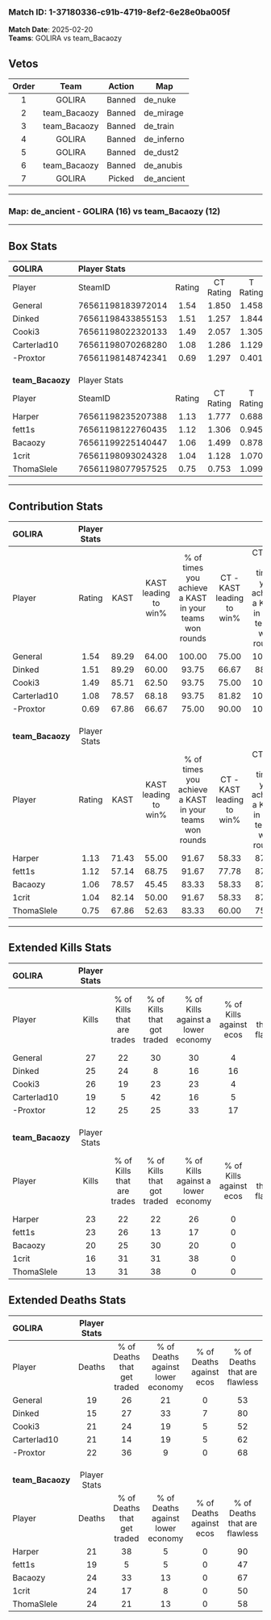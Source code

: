 ### Match ID: 1-37180336-c91b-4719-8ef2-6e28e0ba005f  
**Match Date**: 2025-02-20  
**Teams**: GOLIRA vs team_Bacaozy  

## Vetos  

| Order | Team | Action | Map |
| :---: | :--: | :----: | --- |
| 1 | GOLIRA | Banned | de_nuke |
| 2 | team_Bacaozy | Banned | de_mirage |
| 3 | team_Bacaozy | Banned | de_train |
| 4 | GOLIRA | Banned | de_inferno |
| 5 | GOLIRA | Banned | de_dust2 |
| 6 | team_Bacaozy | Banned | de_anubis |
| 7 | GOLIRA | Picked | de_ancient |

---  

### **Map**: de_ancient - GOLIRA (16) vs team_Bacaozy (12)  
---  

## Box Stats  

| **GOLIRA**       | Player Stats      |        |           |          |       |       |       |         |        |      |     |
| :- | :- | :-: | :-: | :-: | :-: | :-: | :-: | :-: | :-: | :-: | :-: |
| Player           | SteamID           | Rating | CT Rating | T Rating | KAST  |  ADR  | Kills | Assists | Deaths | K/D  | HS% |
| General          | 76561198183972014 |  1.54  |   1.850   |  1.458   | 89.29 | 99.0  |  27   |   12    |   19   | 1.42 | 59  |
| Dinked           | 76561198433855153 |  1.51  |   1.257   |  1.844   | 89.29 | 86.8  |  25   |   10    |   15   | 1.67 | 36  |
| Cooki3           | 76561198022320133 |  1.49  |   2.057   |  1.305   | 85.71 | 113.1 |  26   |   11    |   21   | 1.24 | 42  |
| Carterlad10      | 76561198070268280 |  1.08  |   1.286   |  1.129   | 78.57 | 70.8  |  19   |    9    |   21   | 0.90 | 47  |
| -Proxtor         | 76561198148742341 |  0.69  |   1.297   |  0.401   | 67.86 | 48.7  |  12   |    7    |   22   | 0.55 | 50  |
|                  |                   |        |           |          |       |       |       |         |        |      |     |
|                  |                   |        |           |          |       |       |       |         |        |      |     |
|                  |                   |        |           |          |       |       |       |         |        |      |     |
| **team_Bacaozy** | Player Stats      |        |           |          |       |       |       |         |        |      |     |
| Player           | SteamID           | Rating | CT Rating | T Rating | KAST  |  ADR  | Kills | Assists | Deaths | K/D  | HS% |
| Harper           | 76561198235207388 |  1.13  |   1.777   |  0.688   | 71.43 | 70.0  |  23   |    5    |   21   | 1.10 | 52  |
| fett1s           | 76561198122760435 |  1.12  |   1.306   |  0.945   | 57.14 | 87.6  |  23   |    3    |   19   | 1.21 | 47  |
| Bacaozy          | 76561199225140447 |  1.06  |   1.499   |  0.878   | 78.57 | 73.0  |  20   |    8    |   24   | 0.83 | 55  |
| 1crit            | 76561198093024328 |  1.04  |   1.128   |  1.070   | 82.14 | 88.1  |  16   |   17    |   24   | 0.67 | 50  |
| ThomaSlele       | 76561198077957525 |  0.75  |   0.753   |  1.099   | 67.86 | 71.5  |  13   |    6    |   24   | 0.54 | 69  |
---  

## Contribution Stats  

| **GOLIRA**       | Player Stats |       |                      |                                                        |                           |                                                             |                          |                                                            |
| :- | :-: | :-: | :-: | :-: | :-: | :-: | :-: | :-: |
| Player           |    Rating    | KAST  | KAST leading to win% | % of times you achieve a KAST in your teams won rounds | CT - KAST leading to win% | CT - % of times you achieve a KAST in your teams won rounds | T - KAST leading to win% | T - % of times you achieve a KAST in your teams won rounds |
| General          |     1.54     | 89.29 |        64.00         |                         100.00                         |           75.00           |                           100.00                            |          53.85           |                           100.00                           |
| Dinked           |     1.51     | 89.29 |        60.00         |                         93.75                          |           66.67           |                            88.89                            |          53.85           |                           100.00                           |
| Cooki3           |     1.49     | 85.71 |        62.50         |                         93.75                          |           75.00           |                           100.00                            |          50.00           |                           85.71                            |
| Carterlad10      |     1.08     | 78.57 |        68.18         |                         93.75                          |           81.82           |                           100.00                            |          54.55           |                           85.71                            |
| -Proxtor         |     0.69     | 67.86 |        66.67         |                         75.00                          |           90.00           |                           100.00                            |          37.50           |                           42.86                            |
|                  |              |       |                      |                                                        |                           |                                                             |                          |                                                            |
|                  |              |       |                      |                                                        |                           |                                                             |                          |                                                            |
|                  |              |       |                      |                                                        |                           |                                                             |                          |                                                            |
| **team_Bacaozy** | Player Stats |       |                      |                                                        |                           |                                                             |                          |                                                            |
| Player           |    Rating    | KAST  | KAST leading to win% | % of times you achieve a KAST in your teams won rounds | CT - KAST leading to win% | CT - % of times you achieve a KAST in your teams won rounds | T - KAST leading to win% | T - % of times you achieve a KAST in your teams won rounds |
| Harper           |     1.13     | 71.43 |        55.00         |                         91.67                          |           58.33           |                            87.50                            |          50.00           |                           100.00                           |
| fett1s           |     1.12     | 57.14 |        68.75         |                         91.67                          |           77.78           |                            87.50                            |          57.14           |                           100.00                           |
| Bacaozy          |     1.06     | 78.57 |        45.45         |                         83.33                          |           58.33           |                            87.50                            |          30.00           |                           75.00                            |
| 1crit            |     1.04     | 82.14 |        50.00         |                         91.67                          |           58.33           |                            87.50                            |          40.00           |                           100.00                           |
| ThomaSlele       |     0.75     | 67.86 |        52.63         |                         83.33                          |           60.00           |                            75.00                            |          44.44           |                           100.00                           |
---  

## Extended Kills Stats  

| **GOLIRA**       | Player Stats |                            |                            |                                    |                         |                              |                                 |                                       |                    |           |
| :- | :-: | :-: | :-: | :-: | :-: | :-: | :-: | :-: | :-: | :-: |
| Player           |    Kills     | % of Kills that are trades | % of Kills that got traded | % of Kills against a lower economy | % of Kills against ecos | % of Kills that are flawless | % of Kills that are close duels | % of Kills that are assisted by flash | Pistol Round Kills | AWP Kills |
| General          |      27      |             22             |             30             |                 30                 |            4            |              56              |                7                |                   7                   |         0          |     3     |
| Dinked           |      25      |             24             |             8              |                 16                 |           16            |              68              |                4                |                   4                   |         10         |     3     |
| Cooki3           |      26      |             19             |             23             |                 23                 |            4            |              81              |                8                |                   4                   |         0          |     3     |
| Carterlad10      |      19      |             5              |             42             |                 16                 |            5            |              63              |               21                |                   5                   |         0          |     2     |
| -Proxtor         |      12      |             25             |             25             |                 33                 |           17            |              42              |               17                |                   0                   |         0          |     0     |
|                  |              |                            |                            |                                    |                         |                              |                                 |                                       |                    |           |
|                  |              |                            |                            |                                    |                         |                              |                                 |                                       |                    |           |
|                  |              |                            |                            |                                    |                         |                              |                                 |                                       |                    |           |
| **team_Bacaozy** | Player Stats |                            |                            |                                    |                         |                              |                                 |                                       |                    |           |
| Player           |    Kills     | % of Kills that are trades | % of Kills that got traded | % of Kills against a lower economy | % of Kills against ecos | % of Kills that are flawless | % of Kills that are close duels | % of Kills that are assisted by flash | Pistol Round Kills | AWP Kills |
| Harper           |      23      |             22             |             22             |                 26                 |            0            |              61              |                0                |                   0                   |         1          |     1     |
| fett1s           |      23      |             26             |             13             |                 17                 |            0            |              78              |                0                |                   0                   |         0          |     0     |
| Bacaozy          |      20      |             25             |             30             |                 20                 |            0            |              45              |                5                |                   5                   |         2          |     2     |
| 1crit            |      16      |             31             |             31             |                 38                 |            0            |              63              |                0                |                   0                   |         0          |     0     |
| ThomaSlele       |      13      |             31             |             38             |                 0                  |            0            |              62              |                8                |                   0                   |         0          |     0     |
## Extended Deaths Stats  

| **GOLIRA**       | Player Stats |                             |                                   |                          |                               |                            |                           |               |
| :- | :-: | :-: | :-: | :-: | :-: | :-: | :-: | :-: |
| Player           |    Deaths    | % of Deaths that get traded | % of Deaths against lower economy | % of Deaths against ecos | % of Deaths that are flawless | % of Deaths that are close | % of Deaths while blinded | Deaths to AWP |
| General          |      19      |             26              |                21                 |            0             |              53               |             5              |             0             |       2       |
| Dinked           |      15      |             27              |                33                 |            7             |              80               |             0              |             0             |       0       |
| Cooki3           |      21      |             24              |                19                 |            5             |              52               |             0              |             0             |       1       |
| Carterlad10      |      21      |             14              |                19                 |            5             |              62               |             0              |             0             |       0       |
| -Proxtor         |      22      |             36              |                 9                 |            0             |              68               |             5              |             5             |       0       |
|                  |              |                             |                                   |                          |                               |                            |                           |               |
|                  |              |                             |                                   |                          |                               |                            |                           |               |
|                  |              |                             |                                   |                          |                               |                            |                           |               |
| **team_Bacaozy** | Player Stats |                             |                                   |                          |                               |                            |                           |               |
| Player           |    Deaths    | % of Deaths that get traded | % of Deaths against lower economy | % of Deaths against ecos | % of Deaths that are flawless | % of Deaths that are close | % of Deaths while blinded | Deaths to AWP |
| Harper           |      21      |             38              |                 5                 |            0             |              90               |             0              |            10             |       1       |
| fett1s           |      19      |              5              |                 5                 |            0             |              47               |             5              |             0             |       0       |
| Bacaozy          |      24      |             33              |                13                 |            0             |              67               |             4              |             4             |       3       |
| 1crit            |      24      |             17              |                 8                 |            0             |              50               |             21             |             4             |       3       |
| ThomaSlele       |      24      |             21              |                13                 |            0             |              58               |             17             |             4             |       3       |
